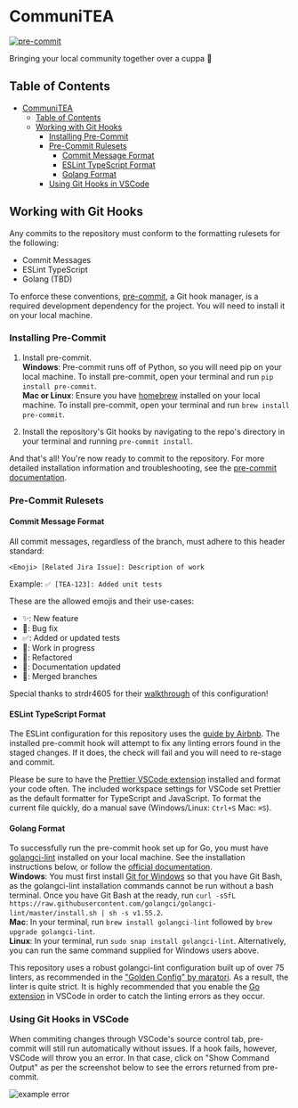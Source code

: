 # CommuniTEA

[![pre-commit](https://img.shields.io/badge/pre--commit-enabled-brightgreen?logo=pre-commit)](https://github.com/pre-commit/pre-commit)

Bringing your local community together over a cuppa 🍵

## Table of Contents

- [CommuniTEA](#communitea)
  - [Table of Contents](#table-of-contents)
  - [Working with Git Hooks](#working-with-git-hooks)
    - [Installing Pre-Commit](#installing-pre-commit)
    - [Pre-Commit Rulesets](#pre-commit-rulesets)
      - [Commit Message Format](#commit-message-format)
      - [ESLint TypeScript Format](#eslint-typescript-format)
      - [Golang Format](#golang-format)
    - [Using Git Hooks in VSCode](#using-git-hooks-in-vscode)

## Working with Git Hooks

Any commits to the repository must conform to the formatting rulesets for the following:
- Commit Messages
- ESLint TypeScript
- Golang (TBD)

To enforce these conventions, [pre-commit](https://pre-commit.com/), a Git hook manager, is a required development dependency for the project. You will need to install it on your local machine.

### Installing Pre-Commit

1. Install pre-commit.<br>
**Windows**:
Pre-commit runs off of Python, so you will need pip on your local machine. To install pre-commit, open your terminal and run `pip install pre-commit`.<br>
**Mac or Linux**:
Ensure you have [homebrew](https://brew.sh/) installed on your local machine. To install pre-commit, open your terminal and run `brew install pre-commit`.

2. Install the repository's Git hooks by navigating to the repo's directory in your terminal and running `pre-commit install`.

And that's all! You're now ready to commit to the repository.
For more detailed installation information and troubleshooting, see the [pre-commit documentation](https://pre-commit.com/#install).

### Pre-Commit Rulesets

#### Commit Message Format

All commit messages, regardless of the branch, must adhere to this header standard:

```<Emoji> [Related Jira Issue]: Description of work```

Example: `✅ [TEA-123]: Added unit tests`

These are the allowed emojis and their use-cases:
- ✨: New feature
- 🐞: Bug fix
- ✅: Added or updated tests
- 🚧: Work in progress
- 🔨: Refactored
- 📝: Documentation updated
- 🤝: Merged branches

Special thanks to strdr4605 for their [walkthrough](https://strdr4605.com/commitlint-custom-commit-message-with-emojis) of this configuration!

#### ESLint TypeScript Format

The ESLint configuration for this repository uses the [guide by Airbnb](https://github.com/airbnb/javascript). The installed pre-commit hook will attempt to fix any linting errors found in the staged changes. If it does, the check will fail and you will need to re-stage and commit.

Please be sure to have the [Prettier VSCode extension](https://marketplace.visualstudio.com/items?itemName=esbenp.prettier-vscode) installed and format your code often. The included workspace settings for VSCode set Prettier as the default formatter for TypeScript and JavaScript. To format the current file quickly, do a manual save (Windows/Linux: `Ctrl+S`  Mac: `⌘S`).

#### Golang Format

To successfully run the pre-commit hook set up for Go, you must have [golangci-lint](https://golangci-lint.run/) installed on your local machine. See the installation instructions below, or follow the [official documentation](https://golangci-lint.run/usage/install/). <br>
**Windows**: You must first install [Git for Windows](https://gitforwindows.org/) so that you have Git Bash, as the golangci-lint installation commands cannot be run without a bash terminal. Once you have Git Bash at the ready, run `curl -sSfL https://raw.githubusercontent.com/golangci/golangci-lint/master/install.sh | sh -s v1.55.2`. <br>
**Mac**: In your terminal, run `brew install golangci-lint` followed by `brew upgrade golangci-lint`. <br>
**Linux**: In your terminal, run `sudo snap install golangci-lint`. Alternatively, you can run the same command supplied for Windows users above.

This repository uses a robust golangci-lint configuration built up of over 75 linters, as recommended in the ["Golden Config" by maratori](https://gist.github.com/maratori/47a4d00457a92aa426dbd48a18776322). As a result, the linter is quite strict. It is highly recommended that you enable the [Go extension](https://marketplace.visualstudio.com/items?itemName=golang.Go) in VSCode in order to catch the linting errors as they occur.


### Using Git Hooks in VSCode

When commiting changes through VSCode's source control tab, pre-commit will still run automatically without issues. If a hook fails, however, VSCode will throw you an error. In that case, click on "Show Command Output" as per the screenshot below to see the errors returned from pre-commit.

![example error](https://gitlab.com/tea-masters/communiTEA/uploads/20cb944e753e1823f0702918050a4540/Screenshot_2023-10-17_124748.png)
